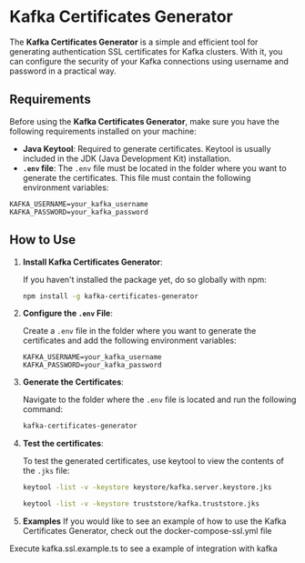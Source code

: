 # Kafka Certificates Generator

The **Kafka Certificates Generator** is a simple and efficient tool for generating authentication SSL certificates for Kafka clusters. With it, you can configure the security of your Kafka connections using username and password in a practical way.

## Requirements

   Before using the **Kafka Certificates Generator**, make sure you have the following requirements installed on your machine:

   - **Java Keytool**: Required to generate certificates. Keytool is usually included in the JDK (Java Development Kit) installation.
   - **`.env` file**: The `.env` file must be located in the folder where you want to generate the certificates. This file must contain the following environment variables:

   ```env
   KAFKA_USERNAME=your_kafka_username
   KAFKA_PASSWORD=your_kafka_password
   ```

## How to Use

1. **Install Kafka Certificates Generator**:

   If you haven't installed the package yet, do so globally with npm:

   ```bash
   npm install -g kafka-certificates-generator
   ```

2. **Configure the `.env` File**:

   Create a `.env` file in the folder where you want to generate the certificates and add the following environment variables:

   ```env
   KAFKA_USERNAME=your_kafka_username
   KAFKA_PASSWORD=your_kafka_password
   ```
3. **Generate the Certificates**:

   Navigate to the folder where the `.env` file is located and run the following command:

   ```bash
   kafka-certificates-generator
   ```
4. **Test the certificates**:

   To test the generated certificates, use keytool to view the contents of the `.jks` file:

   ```bash
   keytool -list -v -keystore keystore/kafka.server.keystore.jks
   ```

   ```bash
   keytool -list -v -keystore truststore/kafka.truststore.jks
   ```

5. **Examples**
 If you would like to see an example of how to use the Kafka Certificates Generator, check out the docker-compose-ssl.yml file

 Execute kafka.ssl.example.ts to see a example of integration with kafka